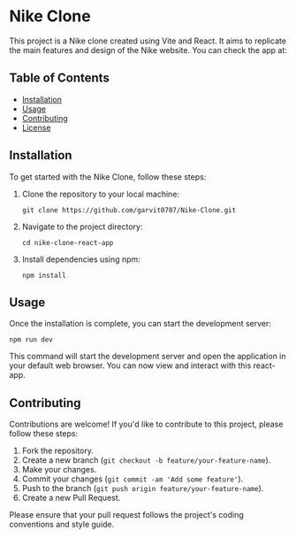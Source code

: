 # Nike Clone

This project is a Nike clone created using Vite and React. It aims to replicate the main features and design of the Nike website.
You can check the app at:

## Table of Contents

- [Installation](#installation)
- [Usage](#usage)
- [Contributing](#contributing)
- [License](#license)

## Installation

To get started with the Nike Clone, follow these steps:

1. Clone the repository to your local machine:

   ```
   git clone https://github.com/garvit0707/Nike-Clone.git
   ```

2. Navigate to the project directory:

   ```
   cd nike-clone-react-app
   ```

3. Install dependencies using npm:

   ```
   npm install
   ```

## Usage

Once the installation is complete, you can start the development server:

    npm run dev

This command will start the development server and open the application in your default web browser. You can now view and interact with this react-app.

## Contributing

Contributions are welcome! If you'd like to contribute to this project, please follow these steps:

1. Fork the repository.
2. Create a new branch (`git checkout -b feature/your-feature-name`).
3. Make your changes.
4. Commit your changes (`git commit -am 'Add some feature'`).
5. Push to the branch (`git push origin feature/your-feature-name`).
6. Create a new Pull Request.

Please ensure that your pull request follows the project's coding conventions and style guide.
